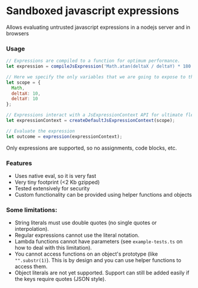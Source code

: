 # Sandboxed javascript expressions
Allows evaluating untrusted javascript expressions in a nodejs server and in browsers

### Usage
```js
// Expressions are compiled to a function for optimum performance.
let expression = compileJsExpression('Math.atan(deltaX / deltaY) * 180 / Math.PI'); // calculate angle

// Here we specify the only variables that we are going to expose to the expression.
let scope = {
  Math,
  deltaX: 10,
  deltaY: 10
};

// Expressions interact with a JsExpressionContext API for ultimate flexibility. This is the default implementation.
let expressionContext = createDefaultJsExpressionContext(scope);

// Evaluate the expression
let outcome = expression(expressionContext);
```

Only expressions are supported, so no assignments, code blocks, etc.

### Features
- Uses native eval, so it is very fast
- Very tiny footprint (<2 Kb gzipped)
- Tested extensively for security
- Custom functionality can be provided using helper functions and objects

### Some limitations:
- String literals must use double quotes (no single quotes or interpolation).
- Regular expressions cannot use the literal notation.
- Lambda functions cannot have parameters (see `example-tests.ts` on how to deal with this limitation).
- You cannot access functions on an object's prototype (like `"".substr(1)`). This is by design and you can use helper functions to access them.
- Object literals are not yet supported. Support can still be added easily if the keys require quotes (JSON style).
